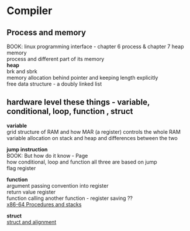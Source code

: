 # Compiler

## Process and memory  

BOOK: linux programming interface - chapter 6 process & chapter 7 heap memory  
process and different part of its memory  
**heap**  
brk and sbrk  
memory allocation behind pointer and keeping length explicitly  
free data structure - a doubly linked list  

## hardware level these things - variable, conditional, loop, function , struct  

**variable**  
grid structure of RAM and how MAR (a register) controls the whole RAM  
variable allocation on stack and heap and differences between the two  

**jump instruction**  
BOOK: But how do it know - Page  
how conditional, loop and function all three are based on jump  
flag register  

**function**  
argument passing convention into register  
return value register  
function calling another function - register saving ??  
[x86-64 Procedures and stacks](https://www.youtube.com/watch?v=uS4KO-rpvsU)  

**struct**  
[struct and alignment](https://www.youtube.com/watch?v=TtAsN0ptKcw)  


